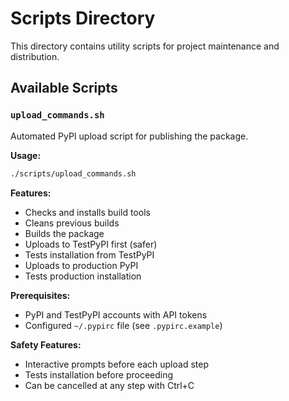 # Scripts Directory

This directory contains utility scripts for project maintenance and distribution.

## Available Scripts

### `upload_commands.sh`
Automated PyPI upload script for publishing the package.

**Usage:**
```bash
./scripts/upload_commands.sh
```

**Features:**
- Checks and installs build tools
- Cleans previous builds
- Builds the package
- Uploads to TestPyPI first (safer)
- Tests installation from TestPyPI
- Uploads to production PyPI
- Tests production installation

**Prerequisites:**
- PyPI and TestPyPI accounts with API tokens
- Configured `~/.pypirc` file (see `.pypirc.example`)

**Safety Features:**
- Interactive prompts before each upload step
- Tests installation before proceeding
- Can be cancelled at any step with Ctrl+C
